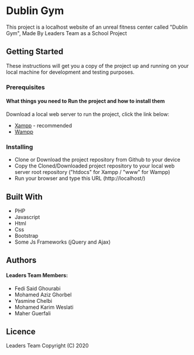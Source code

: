 # Dublin Gym

This project is a localhost website of an unreal fitness center called "Dublin Gym", Made By Leaders Team as a School Project

## Getting Started

These instructions will get you a copy of the project up and running on your local machine for development and testing purposes.

### Prerequisites

#### What things you need to Run the project and how to install them

Download a local web server to run the project, click the link below:
* [Xampp](https://www.apachefriends.org/download.html) - recommended
* [Wampp](http://wampserver.aviatechno.net/)


### Installing

 * Clone or Download the project repository from Github to your device
 * Copy the Cloned/Downloaded project repository to your local web server root repository ("htdocs" for Xampp / "www" for Wampp)
 * Run your browser and type this URL (http://localhost/)
 
## Built With
 
 * PHP
 * Javascript
 * Html
 * Css
 * Bootstrap
 * Some Js Frameworks (jQuery and Ajax)
 ## Authors
 
 #### Leaders Team Members: 
 
 * Fedi Said Ghourabi
 * Mohamed Aziz Ghorbel
 * Yasmine Chelbi
 * Mohamed Karim Weslati
 * Maher Guerfali
## Licence
 Leaders Team
Copyright (C) 2020  